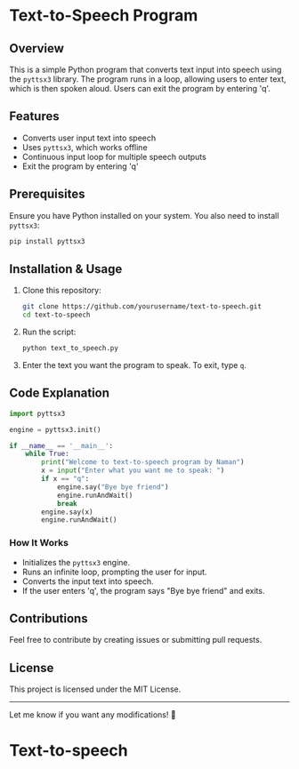 # Text-to-Speech Program

## Overview
This is a simple Python program that converts text input into speech using the `pyttsx3` library. The program runs in a loop, allowing users to enter text, which is then spoken aloud. Users can exit the program by entering 'q'.

## Features
- Converts user input text into speech
- Uses `pyttsx3`, which works offline
- Continuous input loop for multiple speech outputs
- Exit the program by entering 'q'

## Prerequisites
Ensure you have Python installed on your system. You also need to install `pyttsx3`:
```sh
pip install pyttsx3
```

## Installation & Usage
1. Clone this repository:
   ```sh
   git clone https://github.com/yourusername/text-to-speech.git
   cd text-to-speech
   ```
2. Run the script:
   ```sh
   python text_to_speech.py
   ```
3. Enter the text you want the program to speak. To exit, type `q`.

## Code Explanation
```python
import pyttsx3  

engine = pyttsx3.init()  

if __name__ == '__main__':
    while True:
        print("Welcome to text-to-speech program by Naman")
        x = input("Enter what you want me to speak: ")
        if x == "q":
            engine.say("Bye bye friend")
            engine.runAndWait()
            break
        engine.say(x)
        engine.runAndWait()
```
### How It Works
- Initializes the `pyttsx3` engine.
- Runs an infinite loop, prompting the user for input.
- Converts the input text into speech.
- If the user enters 'q', the program says "Bye bye friend" and exits.

## Contributions
Feel free to contribute by creating issues or submitting pull requests.

## License
This project is licensed under the MIT License.

---
Let me know if you want any modifications! 🚀

# Text-to-speech
